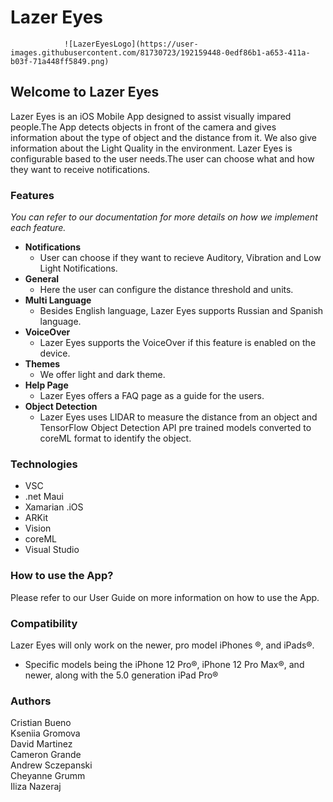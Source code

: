 # Lazer Eyes

				![LazerEyesLogo](https://user-images.githubusercontent.com/81730723/192159448-0edf86b1-a653-411a-b03f-71a448ff5849.png)
## __Welcome to Lazer Eyes__
Lazer Eyes is an iOS Mobile App designed to assist visually impared people.The App detects objects in front of the camera 
and gives information about the type of object and the distance from it. We also give information about the Light Quality in the environment.
Lazer Eyes is configurable based to the user needs.The user can choose what and how they want to receive notifications.

### __Features__
*You can refer to our documentation for more details on how we implement each feature.*
* __Notifications__
	* User can choose if they want to recieve Auditory, Vibration and Low Light Notifications.
* __General__
	* Here the user can configure the distance threshold and units.
* __Multi Language__
	* Besides English language, Lazer Eyes supports Russian and Spanish language.
* __VoiceOver__
	* Lazer Eyes supports the VoiceOver if this feature is enabled on the device.
* __Themes__
	* We offer light and dark theme.
* __Help Page__
	* Lazer Eyes offers a FAQ page as a guide for the users.
* __Object Detection__
	* Lazer Eyes uses LIDAR to measure the distance from an object and TensorFlow Object Detection API pre trained models converted to coreML format to identify the object.

### __Technologies__
* VSC
* .net Maui
* Xamarian .iOS
* ARKit 
* Vision
* coreML
* Visual Studio

### __How to use the App?__
Please refer to our User Guide on more information on how to use the App. 

### __Compatibility__
Lazer Eyes will only work on the newer, pro model iPhones &reg;, and iPads&reg;.  
* Specific models being the iPhone 12 Pro&reg;, iPhone 12 Pro Max&reg;, and newer, along with the 5.0 generation iPad Pro&reg;

### __Authors__
Cristian Bueno\
Kseniia Gromova\
David Martinez\
Cameron Grande\
Andrew Sczepanski\
Cheyanne Grumm\
Iliza Nazeraj


          
